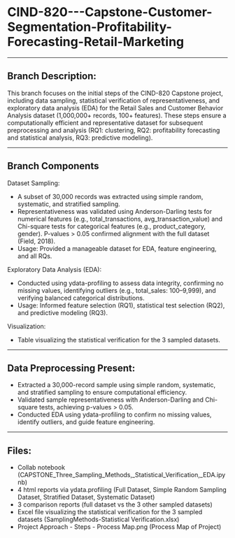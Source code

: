 # CIND-820---Capstone-Customer-Segmentation-Profitability-Forecasting-Retail-Marketing

---

## Branch Description:
This branch focuses on the initial steps of the CIND-820 Capstone project, including data sampling, statistical verification of representativeness, and exploratory data analysis (EDA) for the Retail Sales and Customer Behavior Analysis dataset (1,000,000+ records, 100+ features). These steps ensure a computationally efficient and representative dataset for subsequent preprocessing and analysis (RQ1: clustering, RQ2: profitability forecasting and statistical analysis, RQ3: predictive modeling).

---
## Branch Components
Dataset Sampling:
- A subset of 30,000 records was extracted using simple random, systematic, and stratified sampling.
- Representativeness was validated using Anderson-Darling tests for numerical features (e.g., total_transactions, avg_transaction_value) and Chi-square tests for categorical features (e.g., product_category, gender). P-values > 0.05 confirmed alignment with the full dataset (Field, 2018).
- Usage: Provided a manageable dataset for EDA, feature engineering, and all RQs.

Exploratory Data Analysis (EDA):
- Conducted using ydata-profiling to assess data integrity, confirming no missing values, identifying outliers (e.g., total_sales: $100–$9,999), and verifying balanced categorical distributions.
- Usage: Informed feature selection (RQ1), statistical test selection (RQ2), and predictive modeling (RQ3).

Visualization:
- Table visualizing the statistical verification for the 3 sampled datasets.

---
## Data Preprocessing Present:
- Extracted a 30,000-record sample using simple random, systematic, and stratified sampling to ensure computational efficiency.
- Validated sample representativeness with Anderson-Darling and Chi-square tests, achieving p-values > 0.05.
- Conducted EDA using ydata-profiling to confirm no missing values, identify outliers, and guide feature engineering.

---
## Files:
- Collab notebook (CAPSTONE_Three_Sampling_Methods,_Statistical_Verification,_EDA.ipynb)
- 4 html reports via ydata.profiling (Full Dataset, Simple Random Sampling Dataset, Stratified Dataset, Systematic Dataset)
- 3 comparison reports (full dataset vs the 3 other sampled datasets)
- Excel file visualizing the statistical verification for the 3 sampled datasets (SamplingMethods-Statistical Verification.xlsx)
- Project Approach - Steps - Process Map.png (Process Map of Project)


